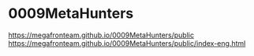 # 0009MetaHunters
 
<https://megafronteam.github.io/0009MetaHunters/public>
<https://megafronteam.github.io/0009MetaHunters/public/index-eng.html>